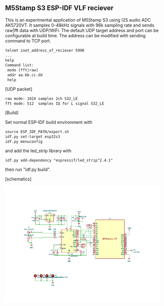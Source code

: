 ## M5Stamp S3 ESP-IDF VLF reciever

This is an experimental application of M5Stamp S3 using I2S audio ADC AK5720VT.
It samples 0-48kHz signals with 96k sampling rate and sends raw|fft data with UDP/WiFi.
The default UDP target address and port can be configurable at build time. The address can be modified with sending command to TCP port.

```
telnet inet_address_of_reciever 5990
...
help
Command list:
 mode [fft|raw]
 addr aa.bb.cc.dd
 help
```

[UDP packet]
```
raw mode: 1024 samples 2ch S32_LE
fft mode: 512  samples IQ for L signal S32_LE 
```
[Build]

Set normal ESP-IDF build environment with

```
source ESP_IDF_PATH/export.sh
idf.py set-target esp32s3
idf.py menuconfig
```

and add the led_strip library with

```
idf.py add-dependency "espressif/led_strip^2.4.1"
```

then run "idf.py build".

[schematics]

![schematic of module](https://github.com/kazkojima/vlfstamp/blob/main/images/vlfstamp-sch.png)
